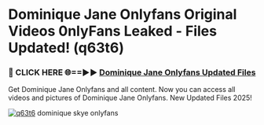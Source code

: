 # Dominique Jane Onlyfans Original Videos 0nlyFans Leaked - Files Updated! (q63t6)

<h3>🔴 CLICK HERE 🌐==►► <a href="https://tinyurl.com/2wckxsce" rel="nofollow">Dominique Jane Onlyfans Updated Files</a></h3>

Get Dominique Jane Onlyfans and all content. Now you can access all videos and pictures of Dominique Jane Onlyfans. New Updated Files 2025!

[![q63t6](https://i.imgur.com/AFduVYN.gif)](https://tinyurl.com/2wckxsce)
dominique skye onlyfans